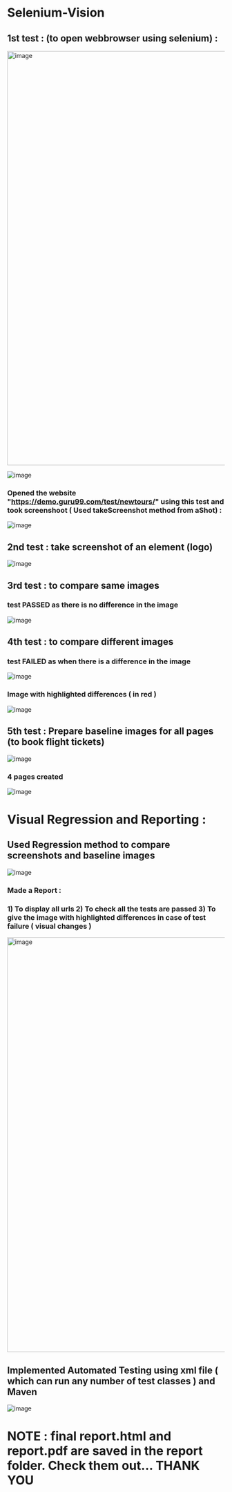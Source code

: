 # Selenium-Vision


## 1st test : (to open webbrowser using selenium) :

<img width="959" alt="image" src="https://github.com/annemshivaji/Selenium-Vision/assets/84372271/3540a6a7-e544-436b-8cc0-14d989ff3c42">

![image](https://github.com/annemshivaji/Selenium-Vision/assets/84372271/2e6e6785-01a0-48d5-ad2e-5d3333eda65d)

### Opened the website "https://demo.guru99.com/test/newtours/" using this test and took screenshoot ( Used takeScreenshot method from aShot) :

![image](https://github.com/annemshivaji/Selenium-Vision/assets/84372271/c73bc859-a975-4da3-ad96-443758179dda)



## 2nd test : take screenshot of an element (logo)

![image](https://github.com/annemshivaji/Selenium-Vision/assets/84372271/03d505c4-ed79-42ef-a17e-0e6df37ea3d1)



## 3rd test : to compare same images

### test PASSED as there is no difference in the image

![image](https://github.com/annemshivaji/Selenium-Vision/assets/84372271/3ca266b7-fe7b-45f6-9ead-327848f2d8fd)



## 4th test : to compare different images

### test FAILED as when there is a difference in the image

![image](https://github.com/annemshivaji/Selenium-Vision/assets/84372271/0e49ec49-d4e2-4b63-9ee3-2fd736144f8d)

### Image with highlighted differences ( in red )

![image](https://github.com/annemshivaji/Selenium-Vision/assets/84372271/be9b2b10-0679-42ee-a8bd-e276d6b74a5c)




## 5th test : Prepare baseline images for all pages (to book flight tickets)

![image](https://github.com/annemshivaji/Selenium-Vision/assets/84372271/cac4bd05-29b8-4aa4-896c-c6168cf3a690)

### 4 pages created

![image](https://github.com/annemshivaji/Selenium-Vision/assets/84372271/a24a9f11-851a-4431-a64a-633cac4d968d)



# Visual Regression and Reporting : 



## Used Regression method to compare screenshots and baseline images

![image](https://github.com/annemshivaji/Selenium-Vision/assets/84372271/91ecd585-6c62-40fe-b324-414abcd7d25b)

### Made a Report :
### 1) To display all urls   2) To check all the tests are passed   3) To give the image with highlighted differences in case of test failure ( visual changes )

<img width="960" alt="image" src="https://github.com/annemshivaji/Selenium-Vision/assets/84372271/6a5d6d0a-51f9-4320-a68a-ba464b46355f">




## Implemented Automated Testing using xml file ( which can run any number of test classes ) and Maven

![image](https://github.com/annemshivaji/Selenium-Vision/assets/84372271/952a2dea-aa23-41ad-8214-be4ab1f7682d)

# NOTE : final report.html and report.pdf are saved in the report folder. Check them out... THANK YOU









